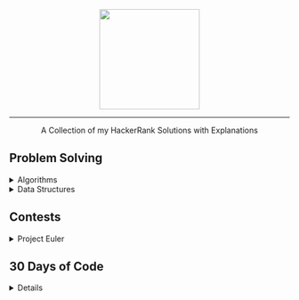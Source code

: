 <div align="center">
    <a href="https://www.hackerrank.com/wingkwong">
        <img height=180 src="https://user-images.githubusercontent.com/35857179/78155098-9cdad380-746f-11ea-962e-b4b7f47724ad.png">
    </a>
    <hr>
    A Collection of my HackerRank Solutions with Explanations
</div>

## Problem Solving
<details>
<summary>Algorithms</summary>

  - [Warmup](https://github.com/wingkwong/hackerrank/tree/master/problem-solving/algorithms/warmup/)
  - [Implementation](https://github.com/wingkwong/hackerrank/tree/master/problem-solving/algorithms/implementation/)
  - [Strings](https://github.com/wingkwong/hackerrank/tree/master/problem-solving/algorithms/strings/)
  - [Greedy](https://github.com/wingkwong/hackerrank/tree/master/problem-solving/algorithms/greedy/)
  - [Dynamic Programming](https://github.com/wingkwong/hackerrank/tree/master/problem-solving/algorithms/dynamic-programming/)
</details>

<details>
<summary>Data Structures</summary>
  
  - [Heap](https://github.com/wingkwong/hackerrank/tree/master/problem-solving/data-structures/)
</details>


## Contests
<details>
  <summary>Project Euler</summary>

  - [#001: Multiples of 3 and 5](https://github.com/wingkwong/hackerrank/tree/master/euler/001)
</details>

## 30 Days of Code
<details>

  - [Day 0 - Hello World](https://github.com/wingkwong/hackerrank/tree/master/30-days-of-code/day0-hello-world)
  - [Day 1 - Data Types](https://github.com/wingkwong/hackerrank/tree/master/30-days-of-code/day1-data-types)
  - [Day 2 - Operators](https://github.com/wingkwong/hackerrank/tree/master/30-days-of-code/day2-operators)
  - [Day 3 - Intro to Conditional Statements](https://github.com/wingkwong/hackerrank/tree/master/30-days-of-code/day3-conditional-statements)
  - [Day 4 - Class vs Instance](https://github.com/wingkwong/hackerrank/tree/master/30-days-of-code/day4-class-vs-instance)
  - [Day 5 - Loops](https://github.com/wingkwong/hackerrank/tree/master/30-days-of-code/day5-loops)
  - [Day 6 - Let's Review](https://github.com/wingkwong/hackerrank/tree/master/30-days-of-code/day6-review-loop)
  - [Day 7 - Arrays](https://github.com/wingkwong/hackerrank/tree/master/30-days-of-code/day7-arrays)
  - [Day 8 - Dictionaries and Maps](https://github.com/wingkwong/hackerrank/tree/master/30-days-of-code/day8-dictionaries-and-maps)
  - [Day 9 - Recursion 3](https://github.com/wingkwong/hackerrank/tree/master/30-days-of-code/day9-recursion)
  - [Day 10 - Binary Numbers](https://github.com/wingkwong/hackerrank/tree/master/30-days-of-code/day10-binary-numbers)
  - [Day 11 - 2D Arrays](https://github.com/wingkwong/hackerrank/tree/master/30-days-of-code/day11-2d-arrays)
</details>